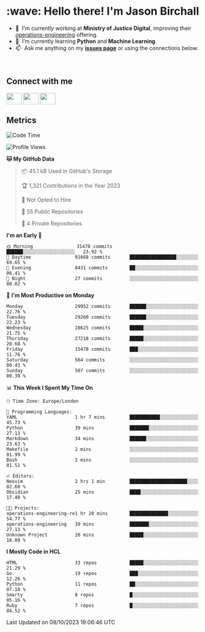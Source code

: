 <h1 align="left" id="jason-title">:wave: Hello there! I'm Jason Birchall</h1>

- :office: &nbsp;I'm currently working at **Ministry of Justice Digital**, improving their [operations-engineering](https://github.com/ministryofjustice/operations-engineering) offering.
- :seedling: &nbsp;I’m currently learning **Python** and **Machine Learning**.
- :mailbox: &nbsp;Ask me anything on my **[issues page]** or using the connections below.


<br>

<h2>Connect with me</h2>
<p>
<a href="https://twitter.com/jsonBirchall" target="blank"><img align="center" src="https://cdn.jsdelivr.net/npm/simple-icons@3.0.1/icons/twitter.svg" alt="" height="30" width="40" /></a>
<a href="https://keybase.io/json0" target="blank"><img align="center" src="https://cdn.jsdelivr.net/npm/simple-icons@3.0.1/icons/keybase.svg" alt="" height="30" width="40" /></a>
<a href="https://www.reddit.com/user/kakorate" target="blank"><img align="center" src="https://cdn.jsdelivr.net/npm/simple-icons@3.0.1/icons/reddit.svg" alt="" height="30" width="40" /></a>
</p>

<h2>Metrics</h2>

<!--START_SECTION:waka-->
![Code Time](http://img.shields.io/badge/Code%20Time-1%2C217%20hrs%2054%20mins-blue)

![Profile Views](http://img.shields.io/badge/Profile%20Views-2-blue)

**🐱 My GitHub Data** 

> 📦 45.1 kB Used in GitHub's Storage 
 > 
> 🏆 1,321 Contributions in the Year 2023
 > 
> 🚫 Not Opted to Hire
 > 
> 📜 55 Public Repositories 
 > 
> 🔑 4 Private Repositories 
 > 
**I'm an Early 🐤** 

```text
🌞 Morning                31478 commits       ██████░░░░░░░░░░░░░░░░░░░   23.92 % 
🌆 Daytime                91668 commits       █████████████████░░░░░░░░   69.65 % 
🌃 Evening                8431 commits        ██░░░░░░░░░░░░░░░░░░░░░░░   06.41 % 
🌙 Night                  27 commits          ░░░░░░░░░░░░░░░░░░░░░░░░░   00.02 % 
```
📅 **I'm Most Productive on Monday** 

```text
Monday                   29952 commits       ██████░░░░░░░░░░░░░░░░░░░   22.76 % 
Tuesday                  29260 commits       ██████░░░░░░░░░░░░░░░░░░░   22.23 % 
Wednesday                28625 commits       █████░░░░░░░░░░░░░░░░░░░░   21.75 % 
Thursday                 27218 commits       █████░░░░░░░░░░░░░░░░░░░░   20.68 % 
Friday                   15478 commits       ███░░░░░░░░░░░░░░░░░░░░░░   11.76 % 
Saturday                 564 commits         ░░░░░░░░░░░░░░░░░░░░░░░░░   00.43 % 
Sunday                   507 commits         ░░░░░░░░░░░░░░░░░░░░░░░░░   00.39 % 
```


📊 **This Week I Spent My Time On** 

```text
🕑︎ Time Zone: Europe/London

💬 Programming Languages: 
YAML                     1 hr 7 mins         ███████████░░░░░░░░░░░░░░   45.73 % 
Python                   39 mins             ███████░░░░░░░░░░░░░░░░░░   27.13 % 
Markdown                 34 mins             ██████░░░░░░░░░░░░░░░░░░░   23.63 % 
Makefile                 2 mins              ░░░░░░░░░░░░░░░░░░░░░░░░░   01.99 % 
Bash                     2 mins              ░░░░░░░░░░░░░░░░░░░░░░░░░   01.51 % 

🔥 Editors: 
Neovim                   2 hrs 1 min         █████████████████████░░░░   82.60 % 
Obsidian                 25 mins             ████░░░░░░░░░░░░░░░░░░░░░   17.40 % 

🐱‍💻 Projects: 
operations-engineering-re1 hr 20 mins        ██████████████░░░░░░░░░░░   54.77 % 
operations-engineering   39 mins             ███████░░░░░░░░░░░░░░░░░░   27.13 % 
Unknown Project          26 mins             █████░░░░░░░░░░░░░░░░░░░░   18.09 % 
```

**I Mostly Code in HCL** 

```text
HTML                     33 repos            █████░░░░░░░░░░░░░░░░░░░░   21.29 % 
Go                       19 repos            ███░░░░░░░░░░░░░░░░░░░░░░   12.26 % 
Python                   11 repos            ██░░░░░░░░░░░░░░░░░░░░░░░   07.10 % 
Smarty                   8 repos             █░░░░░░░░░░░░░░░░░░░░░░░░   05.16 % 
Ruby                     7 repos             █░░░░░░░░░░░░░░░░░░░░░░░░   04.52 % 
```




 Last Updated on 08/10/2023 19:06:46 UTC
<!--END_SECTION:waka-->

<!-- links -->

[issues page]: https://github.com/jasonBirchall/jasonBirchall/issues "jasonBirchall/issues"

